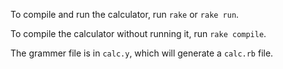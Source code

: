 To compile and run the calculator, run `rake` or `rake run`.

To compile the calculator without running it, run `rake compile`.

The grammer file is in `calc.y`, which will generate a `calc.rb` file.
